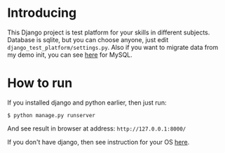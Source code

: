 # Introducing

This Django project is test platform for your skills in different subjects. 
Database is sqlite, but you can choose anyone, just edit `django_test_platform/settings.py`.
Also if you want to migrate data from my demo init, you can see [here](http://stackoverflow.com/questions/18671/quick-easy-way-to-migrate-sqlite3-to-mysql) for MySQL.

# How to run

If you installed django and python earlier, then just run:

`$ python manage.py runserver`

And see result in browser at address: `http://127.0.0.1:8000/` 

If you don't have django, then see instruction for your OS [here](https://docs.djangoproject.com/en/1.8/intro/install/).
